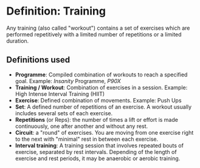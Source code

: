 # Definition: Training
Any training (also called "workout") contains a set of exercises which are performed repetitively with a limited number of repetitions or a limited duration.

## Definitions used
- **Programme**: Compiled combination of workouts to reach a specified goal. Example: *Insanity* Programme, *P90X*
- **Training / Workout**: Combination of exercises in a session. Example: High Intense Interval Training (HIIT)
- **Exercise**: Defined combination of movements. Example: Push Ups
- **Set**: A defined number of repetitions of an exercise. A workout usually includes several sets of each exercise.
- **Repetitions** (or Reps): the number of times a lift or effort is made continuously, one after another and without any rest.
- **Circuit**: a "round" of exercises. You are moving from one exercise right to the next with "minimal" rest in between each exercise.
- **Interval training**: A training session that involves repeated bouts of exercise, separated by rest intervals. Depending of the length of exercise and rest periods, it may be anaerobic or aerobic training. 